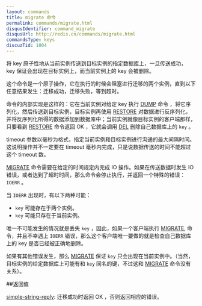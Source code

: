 ```yaml
---
layout: commands
title: migrate 命令
permalink: commands/migrate.html
disqusIdentifier: command_migrate
disqusUrl: http://redis.cn/commands/migrate.html
commandsType: keys
discuzTid: 1004
---
```


将 key 原子性地从当前实例传送到目标实例的指定数据库上，一旦传送成功， key 保证会出现在目标实例上，而当前实例上的 key 会被删除。

这个命令是一个原子操作，它在执行的时候会阻塞进行迁移的两个实例，直到以下任意结果发生：迁移成功，迁移失败，等到超时。

命令的内部实现是这样的：它在当前实例对给定 key 执行 [DUMP](/commands/dump.html) 命令 ，将它序列化，然后传送到目标实例，目标实例再使用 [RESTORE](/commands/restore.html) 对数据进行反序列化，并将反序列化所得的数据添加到数据库中；当前实例就像目标实例的客户端那样，只要看到 [RESTORE](/commands/restore.html) 命令返回 OK ，它就会调用 [DEL](/commands/del.html) 删除自己数据库上的 `key` 。

timeout 参数以毫秒为格式，指定当前实例和目标实例进行沟通的最大间隔时间。这说明操作并不一定要在 timeout 毫秒内完成，只是说数据传送的时间不能超过这个 timeout 数。

[MIGRATE](/commands/migrate.html) 命令需要在给定的时间规定内完成 IO 操作。如果在传送数据时发生 IO 错误，或者达到了超时时间，那么命令会停止执行，并返回一个特殊的错误： `IOERR` 。

当 `IOERR` 出现时，有以下两种可能：

- `key` 可能存在于两个实例。
- `key` 可能只存在于当前实例。

唯一不可能发生的情况就是丢失 `key` ，因此，如果一个客户端执行 [MIGRATE](/commands/migrate.html), 命令，并且不幸遇上 `IOERR` 错误，那么这个客户端唯一要做的就是检查自己数据库上的 key 是否已经被正确地删除。

如果有其他错误发生，那么 [MIGRATE](/commands/migrate.html) 保证 `key` 只会出现在当前实例中。（当然，目标实例的给定数据库上可能有和 `key` 同名的键，不过这和 [MIGRATE](/commands/migrate.html) 命令没有关系）。

##返回值

[simple-string-reply](/topics/protocol.html#simple-string-reply): 迁移成功时返回 OK ，否则返回相应的错误。

